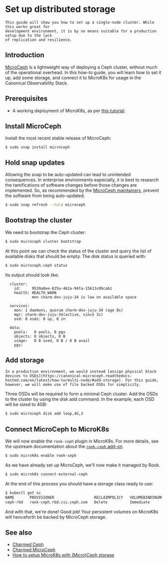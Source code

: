 # Set up distributed storage

```{warning}
This guide will show you how to set up a single-node cluster. While this works great for
development environment, it is by no means suitable for a production setup due to the lack
of replication and resilience.
```

## Introduction

[MicroCeph](https://canonical-microceph.readthedocs-hosted.com/) is a lightweight way of deploying a Ceph cluster, without much of the operational overhead. In this how-to guide, you will learn how to set it up, add some storage, and connect it to MicroK8s for usage in the Canonical Observability Stack.

## Prerequisites

* A working deployment of MicroK8s, as per [this tutorial](/tutorial/installation/getting-started-with-cos-lite).

## Install MicroCeph

Install the most recent stable release of MicroCeph:

```
$ sudo snap install microceph
```

## Hold snap updates

Allowing the snap to be auto-updated can lead to unintended consequences. In enterprise environments especially, it is best to research the ramifications of software changes before those changes are implemented. So, as recommended by the [MicroCeph maintainers](https://canonical-microceph.readthedocs-hosted.com/en/latest/how-to/single-node), prevent the software from being auto-updated.

```bash
$ sudo snap refresh --hold microceph
```

## Bootstrap the cluster

We need to bootstrap the Ceph cluster:

```bash
$ sudo microceph cluster bootstrap
```


At this point we can check the status of the cluster and query the list of available disks that should be empty. The disk status is queried with:

```bash
$ sudo microceph.ceph status
```

Its output should look like:
```
  cluster:
    id:     9539a8ee-825a-462a-94fa-15613c09cab1
    health: HEALTH_WARN
            mon charm-dev-juju-34 is low on available space

  services:
    mon: 1 daemons, quorum charm-dev-juju-34 (age 8s)
    mgr: charm-dev-juju-34(active, since 3s)
    osd: 0 osds: 0 up, 0 in

  data:
    pools:   0 pools, 0 pgs
    objects: 0 objects, 0 B
    usage:   0 B used, 0 B / 0 B avail
    pgs:
```


## Add storage

```{note}
In a production environment, we would instead [assign physical block devices to OSDs](https://canonical-microceph.readthedocs-hosted.com/en/latest/how-to/multi-node/#add-storage). For this guide, however, we will make use of file backed OSDs for simplicity.
```

Three OSDs will be required to form a minimal Ceph cluster. Add the OSDs to the cluster by using the disk add command. In the example, each OSD will be sized to 4GB:

```bash
$ sudo microceph disk add loop,4G,3
```

## Connect MicroCeph to MicroK8s

We will now enable the `rook-ceph` plugin in MicroK8s. For more details, see the upstream documentation about the [`rook-ceph` add-on](https://microk8s.io/docs/addon-rook-ceph).


```bash
$ sudo microk8s enable rook-ceph
```

As we have already set up MicroCeph, we'll now make it managed by Rook.

```bash
$ sudo microk8s connect-external-ceph
```

At the end of this process you should have a storage class ready to use:

```bash
$ kubectl get sc
NAME       PROVISIONER                  RECLAIMPOLICY   VOLUMEBINDINGMODE   ALLOWVOLUMEEXPANSION   AGE
ceph-rbd   rook-ceph.rbd.csi.ceph.com   Delete          Immediate           true                   1s
```

And with that, we're done! Good job! Your persistent volumes on MicroK8s will henceforth be backed by
MicroCeph storage.

## See also
- [Charmed Ceph](https://ubuntu.com/ceph/docs)
- [Charmed MicroCeph](https://charmhub.io/microceph)
- [How to setup MicroK8s with (Micro)Ceph storage](https://microk8s.io/docs/how-to-ceph)